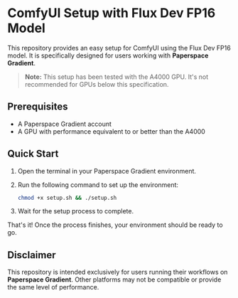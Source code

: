 # ComfyUI Setup with Flux Dev FP16 Model

This repository provides an easy setup for ComfyUI using the Flux Dev FP16 model. It is specifically designed for users working with **Paperspace Gradient**.

> **Note:** This setup has been tested with the A4000 GPU. It's not recommended for GPUs below this specification.

## Prerequisites

- A Paperspace Gradient account
- A GPU with performance equivalent to or better than the A4000

## Quick Start

1. Open the terminal in your Paperspace Gradient environment.
2. Run the following command to set up the environment:

    ```bash
    chmod +x setup.sh && ./setup.sh
    ```

3. Wait for the setup process to complete.

That's it! Once the process finishes, your environment should be ready to go.

## Disclaimer

This repository is intended exclusively for users running their workflows on **Paperspace Gradient**. Other platforms may not be compatible or provide the same level of performance.
